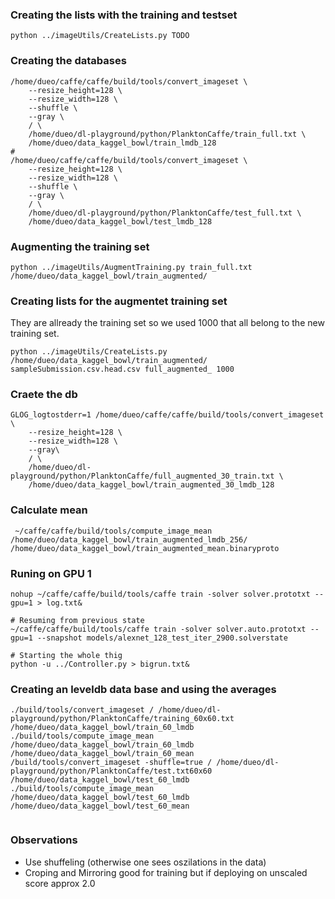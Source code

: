 ### Creating the lists with the training and testset
```
python ../imageUtils/CreateLists.py TODO
```
### Creating the databases
```
/home/dueo/caffe/caffe/build/tools/convert_imageset \
    --resize_height=128 \
    --resize_width=128 \
    --shuffle \
    --gray \
    / \
    /home/dueo/dl-playground/python/PlanktonCaffe/train_full.txt \
    /home/dueo/data_kaggel_bowl/train_lmdb_128
#
/home/dueo/caffe/caffe/build/tools/convert_imageset \
    --resize_height=128 \
    --resize_width=128 \
    --shuffle \
    --gray \
    / \
    /home/dueo/dl-playground/python/PlanktonCaffe/test_full.txt \
    /home/dueo/data_kaggel_bowl/test_lmdb_128
```


### Augmenting the training set
```
python ../imageUtils/AugmentTraining.py train_full.txt /home/dueo/data_kaggel_bowl/train_augmented/
```

### Creating lists for the augmentet training set
They are allready the training set so we used 1000 that all belong to the new training set.
```
python ../imageUtils/CreateLists.py /home/dueo/data_kaggel_bowl/train_augmented/ sampleSubmission.csv.head.csv full_augmented_ 1000
```

### Craete the db
```
GLOG_logtostderr=1 /home/dueo/caffe/caffe/build/tools/convert_imageset \
    --resize_height=128 \
    --resize_width=128 \
    --gray\
    / \
    /home/dueo/dl-playground/python/PlanktonCaffe/full_augmented_30_train.txt \
    /home/dueo/data_kaggel_bowl/train_augmented_30_lmdb_128
```

### Calculate mean
```
 ~/caffe/caffe/build/tools/compute_image_mean /home/dueo/data_kaggel_bowl/train_augmented_lmdb_256/ /home/dueo/data_kaggel_bowl/train_augmented_mean.binaryproto
```


### Runing on GPU 1
```
nohup ~/caffe/caffe/build/tools/caffe train -solver solver.prototxt --gpu=1 > log.txt&

# Resuming from previous state
~/caffe/caffe/build/tools/caffe train -solver solver.auto.prototxt --gpu=1 --snapshot models/alexnet_128_test_iter_2900.solverstate

# Starting the whole thig
python -u ../Controller.py > bigrun.txt&

```


### Creating an leveldb data base and using the averages
```
./build/tools/convert_imageset / /home/dueo/dl-playground/python/PlanktonCaffe/training_60x60.txt /home/dueo/data_kaggel_bowl/train_60_lmdb
./build/tools/compute_image_mean /home/dueo/data_kaggel_bowl/train_60_lmdb /home/dueo/data_kaggel_bowl/train_60_mean
/build/tools/convert_imageset -shuffle=true / /home/dueo/dl-playground/python/PlanktonCaffe/test.txt60x60 /home/dueo/data_kaggel_bowl/test_60_lmdb
./build/tools/compute_image_mean /home/dueo/data_kaggel_bowl/test_60_lmdb /home/dueo/data_kaggel_bowl/test_60_mean
```

```

```

### Observations
* Use shuffeling (otherwise one sees oszilations in the data)
* Croping and Mirroring good for training but if deploying on unscaled score approx 2.0